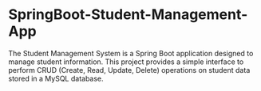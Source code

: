 # SpringBoot-Student-Management-App
The Student Management System is a Spring Boot application designed to manage student information. This project provides a simple interface to perform CRUD (Create, Read, Update, Delete) operations on student data stored in a MySQL database.
